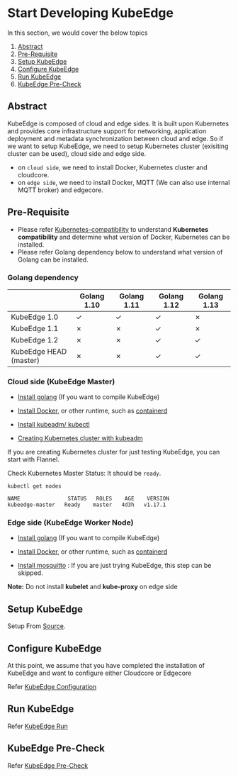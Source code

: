 # Start Developing KubeEdge

In this section, we would cover the below topics

1. [Abstract](#Abstract)
2. [Pre-Requisite](#pre-requisite)
3. [Setup KubeEdge](#setup-kubeEdge)
4. [Configure KubeEdge](#configure-kubeEdge)
5. [Run KubeEdge](#run-kubeedge)
6. [KubeEdge Pre-Check](#kubeedge-pre-check)

## Abstract

KubeEdge is composed of cloud and edge sides. It is built upon Kubernetes and provides core infrastructure support for networking, application deployment and metadata synchronization between cloud and edge. So if we want to setup KubeEdge, we need to setup Kubernetes cluster (exisiting cluster can be used), cloud side and edge side.

+ on `cloud side`, we need to install Docker, Kubernetes cluster and cloudcore.
+ on `edge side`, we need to install Docker, MQTT (We can also use internal MQTT broker) and edgecore.

## Pre-Requisite

+ Please refer [Kubernetes-compatibility](https://github.com/kubeedge/kubeedge#kubernetes-compatibility) to understand **Kubernetes compatibility** and determine what version of Docker, Kubernetes can be installed.
+ Please refer Golang dependency below to understand what version of Golang can be installed.

### Golang dependency

|                         | Golang 1.10    | Golang 1.11     | Golang 1.12     | Golang 1.13     |
|-------------------------|----------------|-----------------|-----------------|-----------------|
| KubeEdge 1.0            | ✓              | ✓               | ✓               | ✗               |
| KubeEdge 1.1            | ✗              | ✗               | ✓               | ✗               |
| KubeEdge 1.2            | ✗              | ✗               | ✓               | ✓               |
| KubeEdge HEAD (master)  | ✗              | ✗               | ✓               | ✓               |

### Cloud side (KubeEdge Master)

+ [Install golang](https://golang.org/dl/) (If you want to compile KubeEdge)

+ [Install Docker](https://docs.docker.com/install/), or other runtime, such as [containerd](https://github.com/containerd/containerd)

+ [Install kubeadm/ kubectl](https://kubernetes.io/docs/setup/independent/install-kubeadm/)

+ [Creating Kubernetes cluster with kubeadm](<https://kubernetes.io/docs/setup/independent/create-cluster-kubeadm/>)

If you are creating Kubernetes cluster for just testing KubeEdge, you can start with Flannel.

Check Kubernetes Master Status: It should be `ready`.

```shell
kubectl get nodes

NAME               STATUS   ROLES    AGE    VERSION
kubeedge-master   Ready    master   4d3h   v1.17.1
```

### Edge side (KubeEdge Worker Node)

+ [Install golang](https://golang.org/dl/) (If you want to compile KubeEdge)

+ [Install Docker](https://docs.docker.com/install/), or other runtime, such as [containerd](https://github.com/containerd/containerd)

+ [Install mosquitto](https://mosquitto.org/download/) : If you are just trying KubeEdge, this step can be skipped.

**Note:** Do not install **kubelet** and **kube-proxy** on edge side

## Setup KubeEdge

Setup From [Source](kubeedge_install_source.md).

## Configure KubeEdge

At this point, we assume that you have completed the installation of KubeEdge and want to configure either Cloudcore or Edgecore

Refer [KubeEdge Configuration](kubeedge_configure.md)

## Run KubeEdge

Refer [KubeEdge Run](kubeedge_run.md)

## KubeEdge Pre-Check

Refer [KubeEdge Pre-Check](kubeedge_precheck.md)
